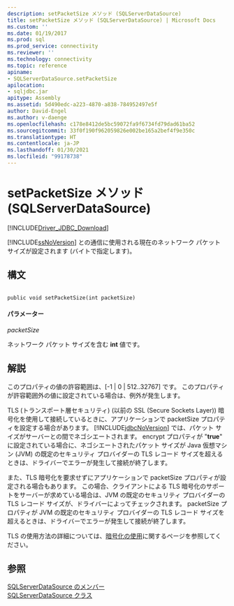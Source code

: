 ```yaml
---
description: setPacketSize メソッド (SQLServerDataSource)
title: setPacketSize メソッド (SQLServerDataSource) | Microsoft Docs
ms.custom: ''
ms.date: 01/19/2017
ms.prod: sql
ms.prod_service: connectivity
ms.reviewer: ''
ms.technology: connectivity
ms.topic: reference
apiname:
- SQLServerDataSource.setPacketSize
apilocation:
- sqljdbc.jar
apitype: Assembly
ms.assetid: 5d490edc-a223-4870-a838-784952497e5f
author: David-Engel
ms.author: v-daenge
ms.openlocfilehash: c178e8412de5bc59072fa9f6734fd79dad61ba52
ms.sourcegitcommit: 33f0f190f962059826e002be165a2bef4f9e350c
ms.translationtype: HT
ms.contentlocale: ja-JP
ms.lasthandoff: 01/30/2021
ms.locfileid: "99178738"
---
```

# <a name="setpacketsize-method-sqlserverdatasource"></a>setPacketSize メソッド (SQLServerDataSource)
[!INCLUDE[Driver_JDBC_Download](../../../includes/driver_jdbc_download.md)]

  [!INCLUDE[ssNoVersion](../../../includes/ssnoversion-md.md)] との通信に使用される現在のネットワーク パケット サイズが設定されます (バイトで指定します)。  
  
## <a name="syntax"></a>構文  
  
```  
  
public void setPacketSize(int packetSize)  
```  
  
#### <a name="parameters"></a>パラメーター  
 *packetSize*  
  
 ネットワーク パケット サイズを含む **int** 値です。  
  
## <a name="remarks"></a>解説  
 このプロパティの値の許容範囲は、[-1 | 0 | 512..32767] です。 このプロパティが許容範囲外の値に設定されている場合は、例外が発生します。  
  
 TLS (トランスポート層セキュリティ) (以前の SSL (Secure Sockets Layer)) 暗号化を使用して接続しているときに、アプリケーションで packetSize プロパティを設定する場合があります。 [!INCLUDE[jdbcNoVersion](../../../includes/jdbcnoversion_md.md)] では、パケット サイズがサーバーとの間でネゴシエートされます。 encrypt プロパティが "**true**" に設定されている場合に、ネゴシエートされたパケット サイズが Java 仮想マシン (JVM) の既定のセキュリティ プロバイダーの TLS レコード サイズを超えるときは、ドライバーでエラーが発生して接続が終了します。  
  
 また、TLS 暗号化を要求せずにアプリケーションで packetSize プロパティが設定される場合もあります。 この場合、クライアントによる TLS 暗号化のサポートをサーバーが求めている場合は、JVM の既定のセキュリティ プロバイダーの TLS レコード サイズが、ドライバーによってチェックされます。 packetSize プロパティが JVM の既定のセキュリティ プロバイダーの TLS レコード サイズを超えるときは、ドライバーでエラーが発生して接続が終了します。  
  
 TLS の使用方法の詳細については、[暗号化の使用](../../../connect/jdbc/using-ssl-encryption.md)に関するページを参照してください。  
  
## <a name="see-also"></a>参照  
 [SQLServerDataSource のメンバー](../../../connect/jdbc/reference/sqlserverdatasource-members.md)   
 [SQLServerDataSource クラス](../../../connect/jdbc/reference/sqlserverdatasource-class.md)  
  
  
